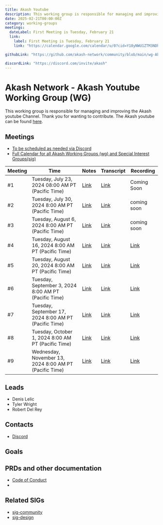 ```yaml
---
title: Akash Youtube
description: This working group is responsible for managing and improving the Akash Network Youtube Channel. Thank you for wanting to contribute. The Akash Network Youtube Channel can be found [here](https://www.youtube.com/c/AkashNetwork).
date: 2025-02-21T00:00:00Z
category: working-groups
meetings:
  dateLabel: First Meeting is Tuesday, February 21
  link:
    label: First Meeting is Tuesday, February 21
    link: "https://calendar.google.com/calendar/u/0?cid=Y18yNWU1ZTM3NDhlNGM0YWI3YTU1ZjQxZmJjNWViZWJjYzBhMDNiNDBmYjAyODc4NWYxNDE1OWJmYWViZWExMmUyQGdyb3VwLmNhbGVuZGFyLmdvb2dsZS5jb20"

githubLink: "https://github.com/akash-network/community/blob/main/wg-Akash-youtube/"

discordLink: "https://discord.com/invite/akash"
---
```


# Akash Network - Akash Youtube Working Group (WG)

This working group is responsible for managing and improving the Akash youtube Channel. Thank you for wanting to contribute. The Akash youtube can be found [here](https://www.youtube.com/c/AkashNetwork).

## Meetings

- [To be scheduled as needed via Discord](https://discord.com/channels/747885925232672829/1070508098134999120/1071112381129834599)
- [Full Calendar for all Akash Working Groups (wg) and Special Interest Groups(sig)](https://calendar.google.com/calendar/u/0?cid=Y18yNWU1ZTM3NDhlNGM0YWI3YTU1ZjQxZmJjNWViZWJjYzBhMDNiNDBmYjAyODc4NWYxNDE1OWJmYWViZWExMmUyQGdyb3VwLmNhbGVuZGFyLmdvb2dsZS5jb20)

| Meeting | Time                                                   | Notes                                                                                                    | Transcript                                                                                                          | Recording                                                                                                                    |
| ------- | ------------------------------------------------------ | -------------------------------------------------------------------------------------------------------- | ------------------------------------------------------------------------------------------------------------------- | ---------------------------------------------------------------------------------------------------------------------------- |
| #1      | Tuesday, July 23, 2024 08:00 AM PT (Pacific Time)      | [Link](https://github.com/akash-network/community/blob/main/wg-Akash-youtube/meetings/001-2024-07-23.md) | [Link](https://github.com/akash-network/community/blob/main/wg-Akash-youtube/meetings/001-2024-07-23.md#transcript) | Coming Soon                                                                                                                  |
| #2      | Tuesday, July 30, 2024 8:00 AM PT (Pacific Time)       | [Link](https://github.com/akash-network/community/blob/main/wg-Akash-youtube/meetings/002-2024-07-30.md) | [Link](https://github.com/akash-network/community/blob/main/wg-Akash-youtube/meetings/002-2024-07-30.md#transcript) | coming soon                                                                                                                  |
| #3      | Tuesday, August 6, 2024 8:00 AM PT (Pacific Time)      | [Link](https://github.com/akash-network/community/blob/main/wg-Akash-youtube/meetings/003-2024-08-06.md) | [Link](https://github.com/akash-network/community/blob/main/wg-Akash-youtube/meetings/003-2024-08-06.md#transcript) | coming soon                                                                                                                  |
| #4      | Tuesday, August 16, 2024 8:00 AM PT (Pacific Time)     | [Link](https://github.com/akash-network/community/blob/main/wg-Akash-youtube/meetings/004-2024-08-16.md) | [Link](https://github.com/akash-network/community/blob/main/wg-Akash-youtube/meetings/004-2024-08-16.md#transcript) | [Link](https://2s3tsd4sgje2eejd73cobhnxqvxg3hbgakrz6arg5dxocbhzrcia.arweave.net/1Lc5D5IySaIRI_7E4J23hW5tnCYCo58CJuju4QT5iJA) |
| #5      | Tuesday, August 20, 2024 8:00 AM PT (Pacific Time)     | [Link](https://github.com/akash-network/community/blob/main/wg-Akash-youtube/meetings/005-2024-08-20.md) | [Link](https://github.com/akash-network/community/blob/main/wg-Akash-youtube/meetings/005-2024-08-20.md#transcript) | [Link](https://33g64kf23glcf6lvownakezsu2y43cnrfammlnlxnxx3hxkskepa.arweave.net/3s3uKLrZliL5dXWaBRMyprHNibEoGMW1d23vs91SUR4) |
| #6      | Tuesday, September 3, 2024 8:00 AM PT (Pacific Time)   | [Link](https://github.com/akash-network/community/blob/main/wg-Akash-youtube/meetings/006-2024-09-03.md) | [Link](https://github.com/akash-network/community/blob/main/wg-Akash-youtube/meetings/006-2024-09-03.md#transcript) | [Link](https://57ao2jjfdga5witta4xaimiflj3cnwrmdmvrtxwhsdckbzyxy2kq.arweave.net/78DtJSUZgdsicwcuBDEFWnYm2iwbKxnex5DEoOcXxpU) |
| #7      | Tuesday, September 17, 2024 8:00 AM PT (Pacific Time)  | [Link](https://github.com/akash-network/community/blob/main/wg-Akash-youtube/meetings/007-2024-09-17.md) | [Link](https://github.com/akash-network/community/blob/main/wg-Akash-youtube/meetings/007-2024-09-17.md#transcript) | [Link](https://lwriare43xcbbdbm2jn4tpnpbaul5rpn3v2y7jltc46abhwxayha.arweave.net/XaKARJzdxBCMLNJbyb2vCCi-xe3ddY-lcxc8AJ7XBg4) |
| #8      | Tuesday, October 1, 2024 8:00 AM PT (Pacific Time)     | [Link](https://github.com/akash-network/community/blob/main/wg-Akash-youtube/meetings/008-2024-10-01.md) | [Link](https://github.com/akash-network/community/blob/main/wg-Akash-youtube/meetings/008-2024-10-01.md#transcript) | [Link](https://pdul7rir4hfznhgpmdrmuzxiourbbjkehk343j7ssvg2ei2ywjya.arweave.net/eOi_xRHhy5acz2DiymbodSIQpUQ6t82n8pVNoiNYsnA) |
| #9      | Wednesday, November 13, 2024 8:00 AM PT (Pacific Time) | [Link](https://github.com/akash-network/community/blob/main/wg-Akash-youtube/meetings/009-2024-11-13.md) | [Link](https://github.com/akash-network/community/blob/main/wg-Akash-youtube/meetings/009-2024-11-13.md#transcript) | [Link](https://r7gzff726zfyboqwf6ymhi7mgpklwwiispyszrs5ef3px3lfzusq.arweave.net/j82Sl_r2S4C6Fi-ww6PsM9S7WQiT8SzGXSF2--1lzSU) |

## Leads

- Denis Lelic
- Tyler Wright
- Robert Del Rey

## Contacts

- [Discord](https://discord.com/channels/747885925232672829/1111762354242338876/1144276254699298826)

## Goals

## PRDs and other documentation

- [Code of Conduct](https://github.com/akash-network/website/blob/main/CODE_OF_CONDUCT.md)
-

## Related SIGs

- [sig-community](https://github.com/akash-network/community/tree/main/sig-community)
- [sig-design](https://github.com/akash-network/community/tree/main/sig-design)
